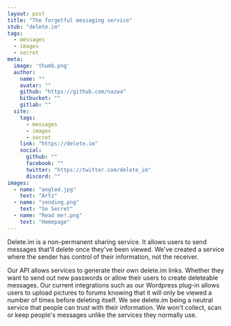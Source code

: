 ```yaml
---
layout: post
title: "The forgetful messaging service"
stub: "delete.im"
tags: 
  - messages
  - images
  - secret
meta:
  image: 'thumb.png'
  author:
    name: ""
    avatar: ""
    github: "https://github.com/nazwa"
    bitbucket: ""
    gitlab: ""
  site:
    tags:
      - messages
      - images
      - secret
    link: "https://delete.im"
    social:
      github: ""
      facebook: ""
      twitter: "https://twitter.com/delete_im"
      discord: ""
images:
  - name: "angled.jpg"
    text: "Artz"
  - name: "sending.png"
    text: "So Secret"
  - name: "Read me!.png"
    text: "Homepage"
---
```

Delete.im is a non-permanent sharing service. It allows users to send messages that'll delete once they've been viewed. We've created a service where the sender has control of their information, not the receiver.
<!--more-->
Our API allows services to generate their own delete.im links. Whether they want to send out new passwords or allow their users to create deleteable messages. Our current integrations such as our Wordpress plug-in allows users to upload pictures to forums knowing that it will only be viewed a number of times before deleting itself. We see delete.im being a neutral service that people can trust with their information. We won't collect, scan or keep people's messages unlike the services they normally use.
